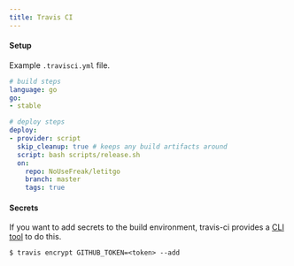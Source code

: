 ```yaml
---
title: Travis CI
---
```


#### Setup

Example `.travisci.yml` file.


```yaml
# build steps
language: go
go:
- stable

# deploy steps
deploy:
- provider: script
  skip_cleanup: true # keeps any build artifacts around
  script: bash scripts/release.sh
  on:
    repo: NoUseFreak/letitgo
    branch: master
    tags: true
```

#### Secrets

If you want to add secrets to the build environment, travis-ci provides a 
[CLI tool](https://docs.travis-ci.com/user/encryption-keys/#usage) to do this.

```
$ travis encrypt GITHUB_TOKEN=<token> --add
```
